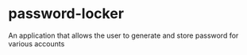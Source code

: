 # password-locker
An application that allows the user to generate and store password for various accounts
